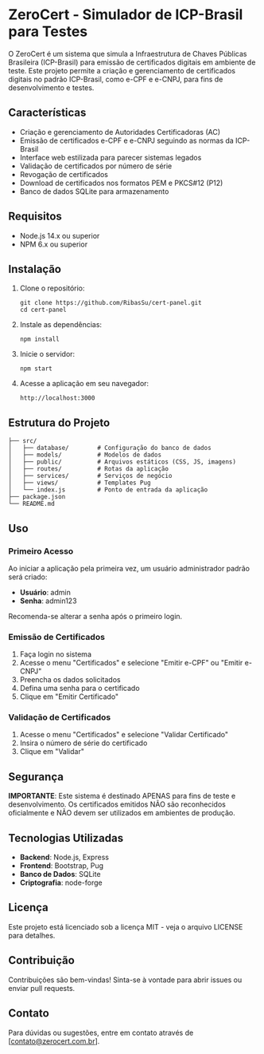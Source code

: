 # ZeroCert - Simulador de ICP-Brasil para Testes

O ZeroCert é um sistema que simula a Infraestrutura de Chaves Públicas Brasileira (ICP-Brasil) para emissão de certificados digitais em ambiente de teste. Este projeto permite a criação e gerenciamento de certificados digitais no padrão ICP-Brasil, como e-CPF e e-CNPJ, para fins de desenvolvimento e testes.

## Características

- Criação e gerenciamento de Autoridades Certificadoras (AC)
- Emissão de certificados e-CPF e e-CNPJ seguindo as normas da ICP-Brasil
- Interface web estilizada para parecer sistemas legados
- Validação de certificados por número de série
- Revogação de certificados
- Download de certificados nos formatos PEM e PKCS#12 (P12)
- Banco de dados SQLite para armazenamento

## Requisitos

- Node.js 14.x ou superior
- NPM 6.x ou superior

## Instalação

1. Clone o repositório:
   ```
   git clone https://github.com/RibasSu/cert-panel.git
   cd cert-panel
   ```

2. Instale as dependências:
   ```
   npm install
   ```

3. Inicie o servidor:
   ```
   npm start
   ```

4. Acesse a aplicação em seu navegador:
   ```
   http://localhost:3000
   ```

## Estrutura do Projeto

```
├── src/
│   ├── database/        # Configuração do banco de dados
│   ├── models/          # Modelos de dados
│   ├── public/          # Arquivos estáticos (CSS, JS, imagens)
│   ├── routes/          # Rotas da aplicação
│   ├── services/        # Serviços de negócio
│   ├── views/           # Templates Pug
│   └── index.js         # Ponto de entrada da aplicação
├── package.json
└── README.md
```

## Uso

### Primeiro Acesso

Ao iniciar a aplicação pela primeira vez, um usuário administrador padrão será criado:

- **Usuário**: admin
- **Senha**: admin123

Recomenda-se alterar a senha após o primeiro login.

### Emissão de Certificados

1. Faça login no sistema
2. Acesse o menu "Certificados" e selecione "Emitir e-CPF" ou "Emitir e-CNPJ"
3. Preencha os dados solicitados
4. Defina uma senha para o certificado
5. Clique em "Emitir Certificado"

### Validação de Certificados

1. Acesse o menu "Certificados" e selecione "Validar Certificado"
2. Insira o número de série do certificado
3. Clique em "Validar"

## Segurança

**IMPORTANTE**: Este sistema é destinado APENAS para fins de teste e desenvolvimento. Os certificados emitidos NÃO são reconhecidos oficialmente e NÃO devem ser utilizados em ambientes de produção.

## Tecnologias Utilizadas

- **Backend**: Node.js, Express
- **Frontend**: Bootstrap, Pug
- **Banco de Dados**: SQLite
- **Criptografia**: node-forge

## Licença

Este projeto está licenciado sob a licença MIT - veja o arquivo LICENSE para detalhes.

## Contribuição

Contribuições são bem-vindas! Sinta-se à vontade para abrir issues ou enviar pull requests.

## Contato

Para dúvidas ou sugestões, entre em contato através de [contato@zerocert.com.br].